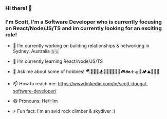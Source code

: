 ### Hi there! 👋

###  I'm Scott, I'm a Software Developer who is currently focusing on React/Node/JS/TS and im currently looking for an exciting role!

<!--
**CodeScott00/CodeScott00** is a ✨ _special_ ✨ repository because its `README.md` (this file) appears on your GitHub profile.

Here are some ideas to get you started:
-->
- 🔭 I’m currently working on building relationships & networking in Sydney, Australia 🇦🇺
- 🌱 I’m currently learning React/Node/JS/TS

- 💬 Ask me about some of hobbies! 🪂👨‍💻🎣🏂🏋️‍♀️🧘‍♂️🧗‍♂️🎮🏍✈️🛸🚤🏕⛰🔧🏴‍☠️
- 📫 How to reach me: https://www.linkedin.com/in/scott-dougal-software-developer/
- 😄 Pronouns: He/Him
- ⚡ Fun fact: I'm an avid rock climber & skydiver :)


